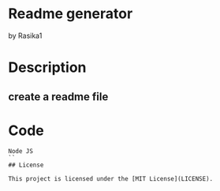# Readme generator
by Rasika1


# Description
## create a readme file

# Code
```
Node JS
``
## License

This project is licensed under the [MIT License](LICENSE).





